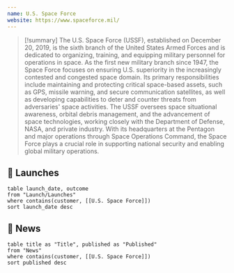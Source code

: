 ```yaml
---
name: U.S. Space Force
website: https://www.spaceforce.mil/
---
```


>[!summary]
>The U.S. Space Force (USSF), established on December 20, 2019, is the sixth branch of the United States Armed Forces and is dedicated to organizing, training, and equipping military personnel for operations in space. As the first new military branch since 1947, the Space Force focuses on ensuring U.S. superiority in the increasingly contested and congested space domain. Its primary responsibilities include maintaining and protecting critical space-based assets, such as GPS, missile warning, and secure communication satellites, as well as developing capabilities to deter and counter threats from adversaries' space activities. The USSF oversees space situational awareness, orbital debris management, and the advancement of space technologies, working closely with the Department of Defense, NASA, and private industry. With its headquarters at the Pentagon and major operations through Space Operations Command, the Space Force plays a crucial role in supporting national security and enabling global military operations.

## 🚀 Launches

```dataview
table launch_date, outcome
from "Launch/Launches"
where contains(customer, [[U.S. Space Force]])
sort launch_date desc
```
## 📰 News
```dataview
table title as "Title", published as "Published"
from "News"
where contains(customer, [[U.S. Space Force]])
sort published desc
```

